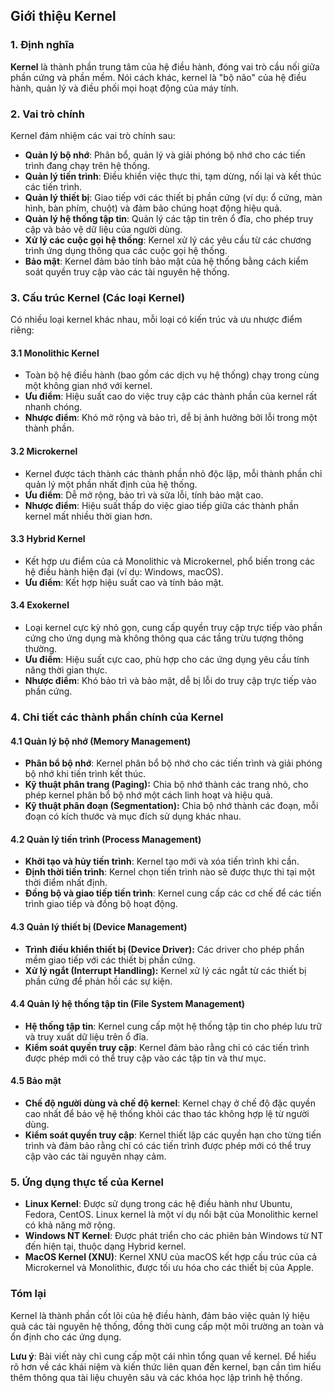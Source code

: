 ## Giới thiệu Kernel

### 1. Định nghĩa

**Kernel** là thành phần trung tâm của hệ điều hành, đóng vai trò cầu nối giữa phần cứng và phần mềm. Nói cách khác,
kernel là "bộ não" của hệ điều hành, quản lý và điều phối mọi hoạt động của máy tính.

### 2. Vai trò chính

Kernel đảm nhiệm các vai trò chính sau:

- **Quản lý bộ nhớ**: Phân bổ, quản lý và giải phóng bộ nhớ cho các tiến trình đang chạy trên hệ thống.
- **Quản lý tiến trình**: Điều khiển việc thực thi, tạm dừng, nối lại và kết thúc các tiến trình.
- **Quản lý thiết bị**: Giao tiếp với các thiết bị phần cứng (ví dụ: ổ cứng, màn hình, bàn phím, chuột) và đảm bảo chúng
  hoạt động hiệu quả.
- **Quản lý hệ thống tập tin**: Quản lý các tập tin trên ổ đĩa, cho phép truy cập và bảo vệ dữ liệu của người dùng.
- **Xử lý các cuộc gọi hệ thống**: Kernel xử lý các yêu cầu từ các chương trình ứng dụng thông qua các cuộc gọi hệ
  thống.
- **Bảo mật**: Kernel đảm bảo tính bảo mật của hệ thống bằng cách kiểm soát quyền truy cập vào các tài nguyên hệ thống.

### 3. Cấu trúc Kernel (Các loại Kernel)

Có nhiều loại kernel khác nhau, mỗi loại có kiến trúc và ưu nhược điểm riêng:

#### 3.1 Monolithic Kernel

- Toàn bộ hệ điều hành (bao gồm các dịch vụ hệ thống) chạy trong cùng một không gian nhớ với kernel.
- **Ưu điểm**: Hiệu suất cao do việc truy cập các thành phần của kernel rất nhanh chóng.
- **Nhược điểm**: Khó mở rộng và bảo trì, dễ bị ảnh hưởng bởi lỗi trong một thành phần.

#### 3.2 Microkernel

- Kernel được tách thành các thành phần nhỏ độc lập, mỗi thành phần chỉ quản lý một phần nhất định của hệ thống.
- **Ưu điểm**: Dễ mở rộng, bảo trì và sửa lỗi, tính bảo mật cao.
- **Nhược điểm**: Hiệu suất thấp do việc giao tiếp giữa các thành phần kernel mất nhiều thời gian hơn.

#### 3.3 Hybrid Kernel

- Kết hợp ưu điểm của cả Monolithic và Microkernel, phổ biến trong các hệ điều hành hiện đại (ví dụ: Windows, macOS).
- **Ưu điểm**: Kết hợp hiệu suất cao và tính bảo mật.

#### 3.4 Exokernel

- Loại kernel cực kỳ nhỏ gọn, cung cấp quyền truy cập trực tiếp vào phần cứng cho ứng dụng mà không thông qua các tầng
  trừu tượng thông thường.
- **Ưu điểm**: Hiệu suất cực cao, phù hợp cho các ứng dụng yêu cầu tính năng thời gian thực.
- **Nhược điểm**: Khó bảo trì và bảo mật, dễ bị lỗi do truy cập trực tiếp vào phần cứng.

### 4. Chi tiết các thành phần chính của Kernel

#### 4.1 Quản lý bộ nhớ (Memory Management)

- **Phân bổ bộ nhớ**: Kernel phân bổ bộ nhớ cho các tiến trình và giải phóng bộ nhớ khi tiến trình kết thúc.
- **Kỹ thuật phân trang (Paging):** Chia bộ nhớ thành các trang nhỏ, cho phép kernel phân bổ bộ nhớ một cách linh hoạt
  và hiệu quả.
- **Kỹ thuật phân đoạn (Segmentation):** Chia bộ nhớ thành các đoạn, mỗi đoạn có kích thước và mục đích sử dụng khác
  nhau.

#### 4.2 Quản lý tiến trình (Process Management)

- **Khởi tạo và hủy tiến trình**: Kernel tạo mới và xóa tiến trình khi cần.
- **Định thời tiến trình**: Kernel chọn tiến trình nào sẽ được thực thi tại một thời điểm nhất định.
- **Đồng bộ và giao tiếp tiến trình**: Kernel cung cấp các cơ chế để các tiến trình giao tiếp và đồng bộ hoạt động.

#### 4.3 Quản lý thiết bị (Device Management)

- **Trình điều khiển thiết bị (Device Driver):** Các driver cho phép phần mềm giao tiếp với các thiết bị phần cứng.
- **Xử lý ngắt (Interrupt Handling):** Kernel xử lý các ngắt từ các thiết bị phần cứng để phản hồi các sự kiện.

#### 4.4 Quản lý hệ thống tập tin (File System Management)

- **Hệ thống tập tin**: Kernel cung cấp một hệ thống tập tin cho phép lưu trữ và truy xuất dữ liệu trên ổ đĩa.
- **Kiểm soát quyền truy cập**: Kernel đảm bảo rằng chỉ có các tiến trình được phép mới có thể truy cập vào các tập tin
  và thư mục.

#### 4.5 Bảo mật

- **Chế độ người dùng và chế độ kernel**: Kernel chạy ở chế độ đặc quyền cao nhất để bảo vệ hệ thống khỏi các thao tác
  không hợp lệ từ người dùng.
- **Kiểm soát quyền truy cập**: Kernel thiết lập các quyền hạn cho từng tiến trình và đảm bảo rằng chỉ có các tiến trình
  được phép mới có thể truy cập vào các tài nguyên nhạy cảm.

### 5. Ứng dụng thực tế của Kernel

- **Linux Kernel**: Được sử dụng trong các hệ điều hành như Ubuntu, Fedora, CentOS. Linux kernel là một ví dụ nổi bật
  của Monolithic kernel có khả năng mở rộng.
- **Windows NT Kernel**: Được phát triển cho các phiên bản Windows từ NT đến hiện tại, thuộc dạng Hybrid kernel.
- **MacOS Kernel (XNU)**: Kernel XNU của macOS kết hợp cấu trúc của cả Microkernel và Monolithic, được tối ưu hóa cho
  các thiết bị của Apple.

### Tóm lại

Kernel là thành phần cốt lõi của hệ điều hành, đảm bảo việc quản lý hiệu quả các tài nguyên hệ thống, đồng thời cung cấp
một môi trường an toàn và ổn định cho các ứng dụng.

**Lưu ý**: Bài viết này chỉ cung cấp một cái nhìn tổng quan về kernel. Để hiểu rõ hơn về các khái niệm và kiến thức liên
quan đến kernel, bạn cần tìm hiểu thêm thông qua tài liệu chuyên sâu và các khóa học lập trình hệ thống.
